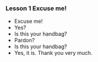 ### Lesson 1 Excuse me!

- Excuse me!
- Yes?
- Is this your handbag?
- Pardon?
- Is this your handbag?
- Yes, it is. Thank you very much.

